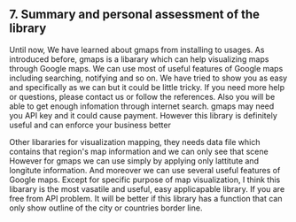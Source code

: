 ## 7. Summary and personal assessment of the library
  Until now, We have learned about gmaps from installing to usages. 
  As introduced before, gmaps is a libarary which can help visualizing maps through Google maps.
  We can use most of useful features of Google maps including searching, notifying and so on.
  We have tried to show you as easy and specifically as we can but it could be little tricky. 
  If you need more help or questions, please contact us or follow the references. 
  Also you will be able to get enough infomation through internet search.
  gmaps may need you API key and it could cause payment.
  However this library is definitely useful and can enforce your business better

  Other libararies for visualization mapping, they needs data file which contains that region's map information
  and we can only see that scene
  However for gmaps we can use simply by applying only lattitute and longitute information. 
  And moreover we can use several useful features of Google maps.
  Except for specific purpose of map visualization, I think this libarary is the most vasatile and useful, easy applicapable library. If you are free from API problem.
  It will be better if this library has a function that can only show outline of the city or countries border line.

